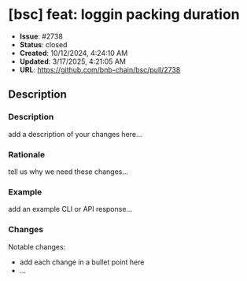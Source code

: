 # [bsc] feat: loggin packing duration

- **Issue**: #2738
- **Status**: closed
- **Created**: 10/12/2024, 4:24:10 AM
- **Updated**: 3/17/2025, 4:21:05 AM
- **URL**: https://github.com/bnb-chain/bsc/pull/2738

## Description

### Description

add a description of your changes here...

### Rationale

tell us why we need these changes...

### Example

add an example CLI or API response...

### Changes

Notable changes: 
* add each change in a bullet point here
* ...
